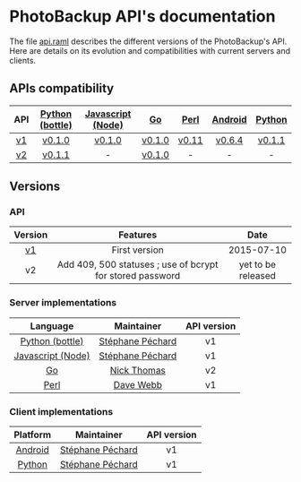 # PhotoBackup API's documentation
The file [api.raml](api.raml) describes the different versions of the PhotoBackup's API.
Here are details on its evolution and compatibilities with current servers and clients.


## APIs compatibility

| API                                                      | [Python (bottle)](https://github.com/PhotoBackup/server-bottle)            | [Javascript (Node)](https://github.com/PhotoBackup/server-node)          | [Go](https://github.com/lupine/photobackup-server-go)                  | [Perl](https://github.com/PhotoBackup/server-perl)                    | [Android](https://github.com/PhotoBackup/client-android)                    | [Python](https://github.com/PhotoBackup/client-python)                     |
|:--------------------------------------------------------:|:--------------------------------------------------------------------------:|:------------------------------------------------------------------------:|:----------------------------------------------------------------------:|:---------------------------------------------------------------------:|:---------------------------------------------------------------------------:|:--------------------------------------------------------------------------:|
| [v1](https://github.com/PhotoBackup/api/releases/tag/v1) | [v0.1.0](https://github.com/PhotoBackup/server-bottle/releases/tag/v0.1.0) | [v0.1.0](https://github.com/PhotoBackup/server-node/releases/tag/v0.1.0) | [v0.1.0](https://github.com/PhotoBackup/server-go/releases/tag/v0.1.0) | [v0.11](https://github.com/PhotoBackup/server-perl/releases/tag/0.11) | [v0.6.4](https://github.com/PhotoBackup/client-android/releases/tag/v0.6.4) | [v0.1.1](https://github.com/PhotoBackup/client-python/releases/tag/v0.1.1) |
| [v2](https://github.com/PhotoBackup/api/releases/tag/v2) | [v0.1.1](https://github.com/PhotoBackup/server-bottle/releases/tag/v0.1.1) | - | [v0.1.0](https://github.com/PhotoBackup/server-go/releases/tag/v0.1.0) | - | - | - |


## Versions

### API

| Version                                                  | Features      | Date       |
| :------------------------------------------------------: | :-----------: | :--------: |
| [v1](https://github.com/PhotoBackup/api/releases/tag/v1) | First version | 2015-07-10 |
| v2 | Add 409, 500 statuses ; use of bcrypt for stored password | yet to be released |


### Server implementations

| Language      | Maintainer      | API version |
|:-------------:|:---------------:|:-----------:|
| [Python (bottle)](https://github.com/PhotoBackup/server-bottle) | [Stéphane Péchard](https://github.com/stephanepechard) | v1 |
| [Javascript (Node)](https://github.com/PhotoBackup/server-node) | [Stéphane Péchard](https://github.com/stephanepechard) | v1 |
| [Go](https://github.com/lupine/photobackup-server-go)           | [Nick Thomas](https://github.com/lupine) | v2 |
| [Perl](https://github.com/PhotoBackup/server-perl)              | [Dave Webb](https://github.com/d5ve) | v1 |

### Client implementations

| Platform     | Maintainer      | API version |
|:-------------:|:---------------:|:-----------:|
| [Android](https://github.com/PhotoBackup/client-android)  | [Stéphane Péchard](https://github.com/stephanepechard) | v1 |
| [Python](https://github.com/PhotoBackup/client-python)  | [Stéphane Péchard](https://github.com/stephanepechard) | v1 |
